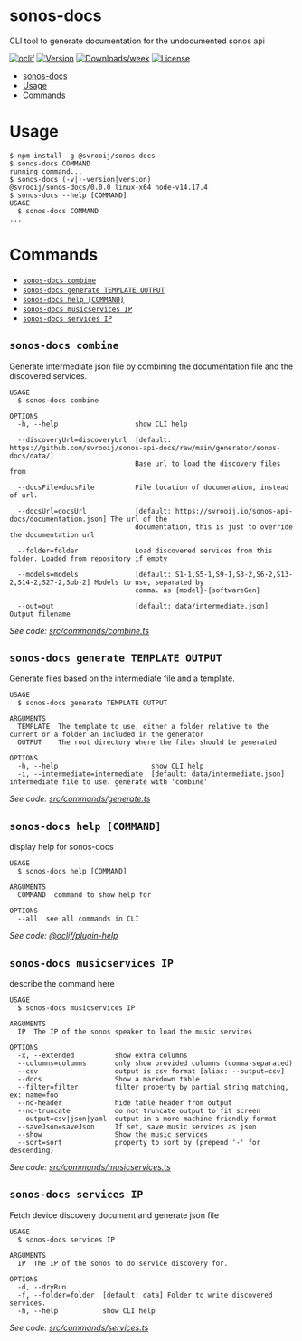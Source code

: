 # sonos-docs
<!-- markdownlint-disable -->

CLI tool to generate documentation for the undocumented sonos api

[![oclif](https://img.shields.io/badge/cli-oclif-brightgreen.svg)](https://oclif.io)
[![Version](https://img.shields.io/npm/v/sonos-docs.svg)](https://npmjs.org/package/sonos-docs)
[![Downloads/week](https://img.shields.io/npm/dw/sonos-docs.svg)](https://npmjs.org/package/sonos-docs)
[![License](https://img.shields.io/npm/l/sonos-docs.svg)](https://github.com//sonos-api-docs/blob/master/package.json)

<!-- toc -->
* [sonos-docs](#sonos-docs)
* [Usage](#usage)
* [Commands](#commands)
<!-- tocstop -->
# Usage
<!-- usage -->
```sh-session
$ npm install -g @svrooij/sonos-docs
$ sonos-docs COMMAND
running command...
$ sonos-docs (-v|--version|version)
@svrooij/sonos-docs/0.0.0 linux-x64 node-v14.17.4
$ sonos-docs --help [COMMAND]
USAGE
  $ sonos-docs COMMAND
...
```
<!-- usagestop -->
# Commands
<!-- commands -->
* [`sonos-docs combine`](#sonos-docs-combine)
* [`sonos-docs generate TEMPLATE OUTPUT`](#sonos-docs-generate-template-output)
* [`sonos-docs help [COMMAND]`](#sonos-docs-help-command)
* [`sonos-docs musicservices IP`](#sonos-docs-musicservices-ip)
* [`sonos-docs services IP`](#sonos-docs-services-ip)

## `sonos-docs combine`

Generate intermediate json file by combining the documentation file and the discovered services.

```
USAGE
  $ sonos-docs combine

OPTIONS
  -h, --help                   show CLI help

  --discoveryUrl=discoveryUrl  [default: https://github.com/svrooij/sonos-api-docs/raw/main/generator/sonos-docs/data/]
                               Base url to load the discovery files from

  --docsFile=docsFile          File location of documenation, instead of url.

  --docsUrl=docsUrl            [default: https://svrooij.io/sonos-api-docs/documentation.json] The url of the
                               documentation, this is just to override the documentation url

  --folder=folder              Load discovered services from this folder. Loaded from repository if empty

  --models=models              [default: S1-1,S5-1,S9-1,S3-2,S6-2,S13-2,S14-2,S27-2,Sub-2] Models to use, separated by
                               comma. as {model}-{softwareGen}

  --out=out                    [default: data/intermediate.json] Output filename
```

_See code: [src/commands/combine.ts](https://github.com/svrooij/sonos-api-docs/blob/v0.0.0/src/commands/combine.ts)_

## `sonos-docs generate TEMPLATE OUTPUT`

Generate files based on the intermediate file and a template.

```
USAGE
  $ sonos-docs generate TEMPLATE OUTPUT

ARGUMENTS
  TEMPLATE  The template to use, either a folder relative to the current or a folder an included in the generator
  OUTPUT    The root directory where the files should be generated

OPTIONS
  -h, --help                       show CLI help
  -i, --intermediate=intermediate  [default: data/intermediate.json] intermediate file to use. generate with 'combine'
```

_See code: [src/commands/generate.ts](https://github.com/svrooij/sonos-api-docs/blob/v0.0.0/src/commands/generate.ts)_

## `sonos-docs help [COMMAND]`

display help for sonos-docs

```
USAGE
  $ sonos-docs help [COMMAND]

ARGUMENTS
  COMMAND  command to show help for

OPTIONS
  --all  see all commands in CLI
```

_See code: [@oclif/plugin-help](https://github.com/oclif/plugin-help/blob/v3.2.0/src/commands/help.ts)_

## `sonos-docs musicservices IP`

describe the command here

```
USAGE
  $ sonos-docs musicservices IP

ARGUMENTS
  IP  The IP of the sonos speaker to load the music services

OPTIONS
  -x, --extended          show extra columns
  --columns=columns       only show provided columns (comma-separated)
  --csv                   output is csv format [alias: --output=csv]
  --docs                  Show a markdown table
  --filter=filter         filter property by partial string matching, ex: name=foo
  --no-header             hide table header from output
  --no-truncate           do not truncate output to fit screen
  --output=csv|json|yaml  output in a more machine friendly format
  --saveJson=saveJson     If set, save music services as json
  --show                  Show the music services
  --sort=sort             property to sort by (prepend '-' for descending)
```

_See code: [src/commands/musicservices.ts](https://github.com/svrooij/sonos-api-docs/blob/v0.0.0/src/commands/musicservices.ts)_

## `sonos-docs services IP`

Fetch device discovery document and generate json file

```
USAGE
  $ sonos-docs services IP

ARGUMENTS
  IP  The IP of the sonos to do service discovery for.

OPTIONS
  -d, --dryRun
  -f, --folder=folder  [default: data] Folder to write discovered services.
  -h, --help           show CLI help
```

_See code: [src/commands/services.ts](https://github.com/svrooij/sonos-api-docs/blob/v0.0.0/src/commands/services.ts)_
<!-- commandsstop -->
